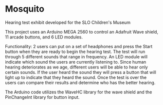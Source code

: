 # Mosquito
Hearing test exhibit developed for the SLO Children's Museum

This project uses an Arduino MEGA 2560 to control an Adafruit Wave shield, 11 arcade buttons, and 6 LED modules. 

Functionality: 2 users can put on a set of headphones and press the Start button when they are ready to begin the hearing test. The test will run through 5 different sounds that range in frequency. An LED module will indicate which sound the users are currently listening to. Since human hearing deteriorates as we age, different users will be able to hear only certain sounds. If the user heard the sound they will press a button that will light up to indicate that they heard the sound. Once the test is over the users can compare their results and determine who has the better hearing.

The Arduino code utilizes the WaveHC library for the wave shield and the PinChangeInt library for button input.
